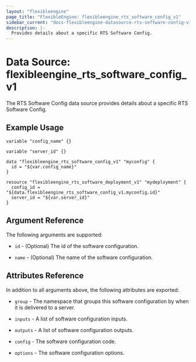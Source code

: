 ```yaml
---
layout: "flexibleengine"
page_title: "FlexibleEngine: flexibleengine_rts_software_config_v1"
sidebar_current: "docs-flexibleengine-datasource-rts-software-config-v1"
description: |-
  Provides details about a specific RTS Software Config.
---
```


# Data Source: flexibleengine_rts_software_config_v1

The RTS Software Config data source provides details about a specific RTS Software Config.

## Example Usage


```hcl
variable "config_name" {}

variable "server_id" {}

data "flexibleengine_rts_software_config_v1" "myconfig" {
  id = "${var.config_name}"
}

resource "flexibleengine_rts_software_deployment_v1" "mydeployment" {
  config_id = "${data.flexibleengine_rts_software_config_v1.myconfig.id}"
  server_id = "${var.server_id}"
}
```

## Argument Reference
The following arguments are supported:

* `id` - (Optional) The id of the software configuration.

* `name` - (Optional) The name of the software configuration.

## Attributes Reference
In addition to all arguments above, the following attributes are exported:

* `group` - The namespace that groups this software configuration by when it is delivered to a server.

* `inputs` -  A list of software configuration inputs.

* `outputs` - A list of software configuration outputs.

* `config` - The software configuration code.

* `options` - The software configuration options.

